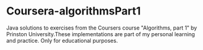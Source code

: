 # Coursera-algorithmsPart1

Java solutions to exercises from the Coursers course "Algorithms, part 1" by Prinston University.These implementations are part of my personal learning and practice. Only for educational purposes.